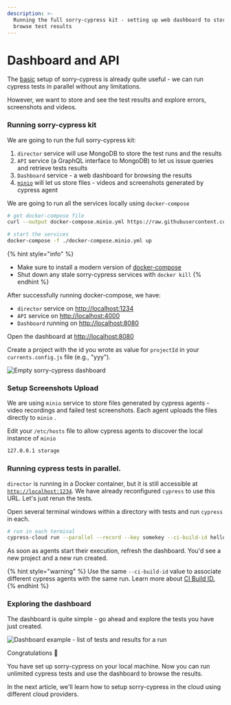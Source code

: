 ```yaml
---
description: >-
  Running the full sorry-cypress kit - setting up web dashboard to store and
  browse test results
---
```


# Dashboard and API

The [basic](get-started.md) setup of sorry-cypress is already quite useful - we can run cypress tests in parallel without any limitations.

However, we want to store and see the test results and explore errors, screenshots and videos.

### Running sorry-cypress kit <a href="#persisting-test-results" id="persisting-test-results"></a>

We are going to run the full sorry-cypress kit:

1. `director` service will use MongoDB to store the test runs and the results
2. `API` service (a GraphQL interface to MongoDB) to let us issue queries and retrieve tests results
3. `Dashboard` service - a web dashboard for browsing the results
4. [`minio`](https://min.io/product/overview) will let us store files - videos and screenshots generated by cypress agent

We are going to run all the services locally using `docker-compose`

```bash
# get docker-compose file
curl --output docker-compose.minio.yml https://raw.githubusercontent.com/sorry-cypress/sorry-cypress/master/docker-compose.minio.yml

# start the services
docker-compose -f ./docker-compose.minio.yml up
```

{% hint style="info" %}
* Make sure to install a modern version of [docker-compose](https://docs.docker.com/compose/install/)
* Shut down any stale sorry-cypress services with `docker kill`
{% endhint %}

After successfully running docker-compose, we have:

* `director` service on [http://localhost:1234](http://localhost:1234)
* `API` service on [http://localhost:4000](http://localhost:4000)
* `Dashboard` running on [http://localhost:8080](http://localhost:8080)

Open the dashboard at [http://localhost:8080](http://localhost:8080)

Create a project with the id you wrote as value for `projectId` in your `currents.config.js` file (e.g., "yyy").

![Empty sorry-cypress dashboard](../.gitbook/assets/empty-dashboard.png)

### Setup Screenshots Upload

We are using `minio` service to store files generated by cypress agents - video recordings and failed test screenshots. Each agent uploads the files directly to `minio` .

Edit your `/etc/hosts` file to allow cypress agents to discover the local instance of `minio`

```bash
127.0.0.1 storage
```

### Running cypress tests in parallel. <a href="#running-cypress-tests-in-parallel" id="running-cypress-tests-in-parallel"></a>

`director` is running in a Docker container, but it is still accessible at [`http://localhost:1234`](http://localhost:1234). We have already reconfigured `cypress` to use this URL. Let's just rerun the tests.

Open several terminal windows within a directory with tests and run `cypress` in each.

```bash
# run in each terminal
cypress-cloud run --parallel --record --key somekey --ci-build-id hello-cypress
```

As soon as agents start their execution, refresh the dashboard. You'd see a new project and a new run created.

{% hint style="warning" %}
Use the same `--ci-build-id` value to associate different cypress agents with the same run. Learn more about [CI Build ID.](https://currents.dev/readme/guides/cypress-ci-build-id)
{% endhint %}

### Exploring the dashboard

The dashboard is quite simple - go ahead and explore the tests you have just created.

![Dashboard example - list of tests and results for a run](../.gitbook/assets/sc-run-details.png)

Congratulations 🎉

You have set up sorry-cypress on your local machine. Now you can run unlimited cypress tests and use the dashboard to browse the results.

In the next article, we'll learn how to setup sorry-cypress in the cloud using different cloud providers.
